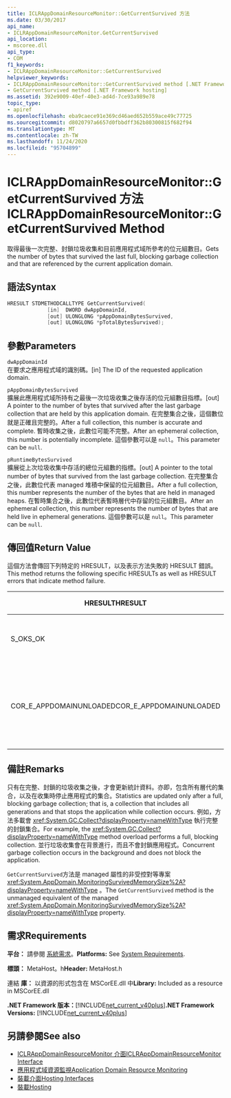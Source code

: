 ```yaml
---
title: ICLRAppDomainResourceMonitor::GetCurrentSurvived 方法
ms.date: 03/30/2017
api_name:
- ICLRAppDomainResourceMonitor.GetCurrentSurvived
api_location:
- mscoree.dll
api_type:
- COM
f1_keywords:
- ICLRAppDomainResourceMonitor::GetCurrentSurvived
helpviewer_keywords:
- ICLRAppDomainResourceMonitor::GetCurrentSurvived method [.NET Framework hosting]
- GetCurrentSurvived method [.NET Framework hosting]
ms.assetid: 392e9009-40ef-40e3-ad4d-7ce93a989e78
topic_type:
- apiref
ms.openlocfilehash: eba9caece91e369cd46aed652b559ace49c77725
ms.sourcegitcommit: d8020797a6657d0fbbdff362b80300815f682f94
ms.translationtype: MT
ms.contentlocale: zh-TW
ms.lasthandoff: 11/24/2020
ms.locfileid: "95704899"
---
```

# <a name="iclrappdomainresourcemonitorgetcurrentsurvived-method"></a><span data-ttu-id="692f0-102">ICLRAppDomainResourceMonitor::GetCurrentSurvived 方法</span><span class="sxs-lookup"><span data-stu-id="692f0-102">ICLRAppDomainResourceMonitor::GetCurrentSurvived Method</span></span>

<span data-ttu-id="692f0-103">取得最後一次完整、封鎖垃圾收集和目前應用程式域所參考的位元組數目。</span><span class="sxs-lookup"><span data-stu-id="692f0-103">Gets the number of bytes that survived the last full, blocking garbage collection and that are referenced by the current application domain.</span></span>  
  
## <a name="syntax"></a><span data-ttu-id="692f0-104">語法</span><span class="sxs-lookup"><span data-stu-id="692f0-104">Syntax</span></span>  
  
```cpp  
HRESULT STDMETHODCALLTYPE GetCurrentSurvived(  
             [in]  DWORD dwAppDomainId,  
             [out] ULONGLONG *pAppDomainBytesSurvived,  
             [out] ULONGLONG *pTotalBytesSurvived);  
```  
  
## <a name="parameters"></a><span data-ttu-id="692f0-105">參數</span><span class="sxs-lookup"><span data-stu-id="692f0-105">Parameters</span></span>  

 `dwAppDomainId`  
 <span data-ttu-id="692f0-106">在要求之應用程式域的識別碼。</span><span class="sxs-lookup"><span data-stu-id="692f0-106">[in] The ID of the requested application domain.</span></span>  
  
 `pAppDomainBytesSurvived`  
 <span data-ttu-id="692f0-107">擴展此應用程式域所持有之最後一次垃圾收集之後存活的位元組數目指標。</span><span class="sxs-lookup"><span data-stu-id="692f0-107">[out] A pointer to the number of bytes that survived after the last garbage collection that are held by this application domain.</span></span> <span data-ttu-id="692f0-108">在完整集合之後，這個數位就是正確且完整的。</span><span class="sxs-lookup"><span data-stu-id="692f0-108">After a full collection, this number is accurate and complete.</span></span> <span data-ttu-id="692f0-109">暫時收集之後，此數位可能不完整。</span><span class="sxs-lookup"><span data-stu-id="692f0-109">After an ephemeral collection, this number is potentially incomplete.</span></span> <span data-ttu-id="692f0-110">這個參數可以是 `null`。</span><span class="sxs-lookup"><span data-stu-id="692f0-110">This parameter can be `null`.</span></span>  
  
 `pRuntimeBytesSurvived`  
 <span data-ttu-id="692f0-111">擴展從上次垃圾收集中存活的總位元組數的指標。</span><span class="sxs-lookup"><span data-stu-id="692f0-111">[out] A pointer to the total number of bytes that survived from the last garbage collection.</span></span> <span data-ttu-id="692f0-112">在完整集合之後，此數位代表 managed 堆積中保留的位元組數目。</span><span class="sxs-lookup"><span data-stu-id="692f0-112">After a full collection, this number represents the number of the bytes that are held in managed heaps.</span></span> <span data-ttu-id="692f0-113">在暫時集合之後，此數位代表暫時層代中存留的位元組數目。</span><span class="sxs-lookup"><span data-stu-id="692f0-113">After an ephemeral collection, this number represents the number of bytes that are held live in ephemeral generations.</span></span> <span data-ttu-id="692f0-114">這個參數可以是 `null`。</span><span class="sxs-lookup"><span data-stu-id="692f0-114">This parameter can be `null`.</span></span>  
  
## <a name="return-value"></a><span data-ttu-id="692f0-115">傳回值</span><span class="sxs-lookup"><span data-stu-id="692f0-115">Return Value</span></span>  

 <span data-ttu-id="692f0-116">這個方法會傳回下列特定的 HRESULT，以及表示方法失敗的 HRESULT 錯誤。</span><span class="sxs-lookup"><span data-stu-id="692f0-116">This method returns the following specific HRESULTs as well as HRESULT errors that indicate method failure.</span></span>  
  
|<span data-ttu-id="692f0-117">HRESULT</span><span class="sxs-lookup"><span data-stu-id="692f0-117">HRESULT</span></span>|<span data-ttu-id="692f0-118">描述</span><span class="sxs-lookup"><span data-stu-id="692f0-118">Description</span></span>|  
|-------------|-----------------|  
|<span data-ttu-id="692f0-119">S_OK</span><span class="sxs-lookup"><span data-stu-id="692f0-119">S_OK</span></span>|<span data-ttu-id="692f0-120">已成功完成命令。</span><span class="sxs-lookup"><span data-stu-id="692f0-120">The method completed successfully.</span></span>|  
|<span data-ttu-id="692f0-121">COR_E_APPDOMAINUNLOADED</span><span class="sxs-lookup"><span data-stu-id="692f0-121">COR_E_APPDOMAINUNLOADED</span></span>|<span data-ttu-id="692f0-122">應用程式域已卸載或不存在。</span><span class="sxs-lookup"><span data-stu-id="692f0-122">The application domain has been unloaded or does not exist.</span></span>|  
  
## <a name="remarks"></a><span data-ttu-id="692f0-123">備註</span><span class="sxs-lookup"><span data-stu-id="692f0-123">Remarks</span></span>  

 <span data-ttu-id="692f0-124">只有在完整、封鎖的垃圾收集之後，才會更新統計資料。亦即，包含所有層代的集合，以及在收集時停止應用程式的集合。</span><span class="sxs-lookup"><span data-stu-id="692f0-124">Statistics are updated only after a full, blocking garbage collection; that is, a collection that includes all generations and that stops the application while collection occurs.</span></span> <span data-ttu-id="692f0-125">例如，方法多載會 <xref:System.GC.Collect?displayProperty=nameWithType> 執行完整的封鎖集合。</span><span class="sxs-lookup"><span data-stu-id="692f0-125">For example, the <xref:System.GC.Collect?displayProperty=nameWithType> method overload performs a full, blocking collection.</span></span> <span data-ttu-id="692f0-126">並行垃圾收集會在背景進行，而且不會封鎖應用程式。</span><span class="sxs-lookup"><span data-stu-id="692f0-126">Concurrent garbage collection occurs in the background and does not block the application.</span></span>  
  
 <span data-ttu-id="692f0-127">`GetCurrentSurvived`方法是 managed 屬性的非受控對等專案 <xref:System.AppDomain.MonitoringSurvivedMemorySize%2A?displayProperty=nameWithType> 。</span><span class="sxs-lookup"><span data-stu-id="692f0-127">The `GetCurrentSurvived` method is the unmanaged equivalent of the managed <xref:System.AppDomain.MonitoringSurvivedMemorySize%2A?displayProperty=nameWithType> property.</span></span>  
  
## <a name="requirements"></a><span data-ttu-id="692f0-128">需求</span><span class="sxs-lookup"><span data-stu-id="692f0-128">Requirements</span></span>  

 <span data-ttu-id="692f0-129">**平台：** 請參閱 [系統需求](../../get-started/system-requirements.md)。</span><span class="sxs-lookup"><span data-stu-id="692f0-129">**Platforms:** See [System Requirements](../../get-started/system-requirements.md).</span></span>  
  
 <span data-ttu-id="692f0-130">**標頭：** MetaHost。h</span><span class="sxs-lookup"><span data-stu-id="692f0-130">**Header:** MetaHost.h</span></span>  
  
 <span data-ttu-id="692f0-131">連結 **庫：** 以資源的形式包含在 MSCorEE.dll 中</span><span class="sxs-lookup"><span data-stu-id="692f0-131">**Library:** Included as a resource in MSCorEE.dll</span></span>  
  
 <span data-ttu-id="692f0-132">**.NET Framework 版本：**[!INCLUDE[net_current_v40plus](../../../../includes/net-current-v40plus-md.md)]</span><span class="sxs-lookup"><span data-stu-id="692f0-132">**.NET Framework Versions:** [!INCLUDE[net_current_v40plus](../../../../includes/net-current-v40plus-md.md)]</span></span>  
  
## <a name="see-also"></a><span data-ttu-id="692f0-133">另請參閱</span><span class="sxs-lookup"><span data-stu-id="692f0-133">See also</span></span>

- [<span data-ttu-id="692f0-134">ICLRAppDomainResourceMonitor 介面</span><span class="sxs-lookup"><span data-stu-id="692f0-134">ICLRAppDomainResourceMonitor Interface</span></span>](iclrappdomainresourcemonitor-interface.md)
- [<span data-ttu-id="692f0-135">應用程式域資源監視</span><span class="sxs-lookup"><span data-stu-id="692f0-135">Application Domain Resource Monitoring</span></span>](../../../standard/garbage-collection/app-domain-resource-monitoring.md)
- [<span data-ttu-id="692f0-136">裝載介面</span><span class="sxs-lookup"><span data-stu-id="692f0-136">Hosting Interfaces</span></span>](hosting-interfaces.md)
- [<span data-ttu-id="692f0-137">裝載</span><span class="sxs-lookup"><span data-stu-id="692f0-137">Hosting</span></span>](index.md)
